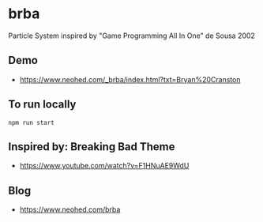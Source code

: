# brba

Particle System inspired by "Game Programming All In One" de Sousa 2002

## Demo
* https://www.neohed.com/_brba/index.html?txt=Bryan%20Cranston

## To run locally

``npm run start``

## Inspired by: Breaking Bad Theme
* https://www.youtube.com/watch?v=F1HNuAE9WdU

## Blog
* https://www.neohed.com/brba
